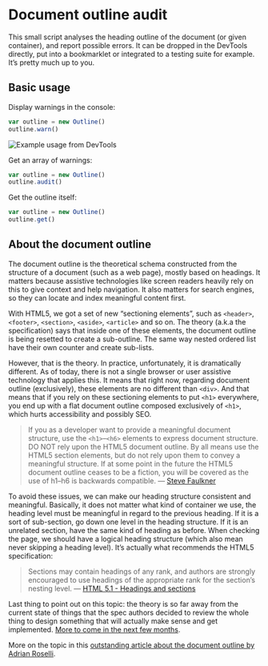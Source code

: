 # Document outline audit

This small script analyses the heading outline of the document (or given container), and report possible errors. It can be dropped in the DevTools directly, put into a bookmarklet or integrated to a testing suite for example. It’s pretty much up to you.

## Basic usage

Display warnings in the console:

```js
var outline = new Outline()
outline.warn()
```

![Example usage from DevTools](http://i.imgur.com/TY6R9fG.png)

Get an array of warnings:

```js
var outline = new Outline()
outline.audit()
```

Get the outline itself:

```js
var outline = new Outline()
outline.get()
```

## About the document outline

The document outline is the theoretical schema constructed from the structure of a document (such as a web page), mostly based on headings. It matters because assistive technologies like screen readers heavily rely on this to give context and help navigation. It also matters for search engines, so they can locate and index meaningful content first.

With HTML5, we got a set of new “sectioning elements”, such as `<header>`, `<footer>`, `<section>`, `<aside>`, `<article>` and so on. The theory (a.k.a the specification) says that inside one of these elements, the document outline is being resetted to create a sub-outline. The same way nested ordered list have their own counter and create sub-lists.

However, that is the theory. In practice, unfortunately, it is dramatically different. As of today, there is not a single browser or user assistive technology that applies this. It means that right now, regarding document outline (exclusively), these elements are no different than `<div>`. And that means that if you rely on these sectioning elements to put `<h1>` everywhere, you end up with a flat document outline composed exclusively of `<h1>`, which hurts accessibility and possibly SEO.

> If you as a developer want to provide a meaningful document structure, use the `<h1>`–`<h6>` elements to express document structure. DO NOT rely upon the HTML5 document outline. By all means use the HTML5 section elements, but do not rely upon them to convey a meaningful structure. If at some point in the future the HTML5 document outline ceases to be a fiction, you will be covered as the use of h1–h6 is backwards compatible.
> — [Steve Faulkner](http://blog.paciellogroup.com/2013/10/html5-document-outline/)

To avoid these issues, we can make our heading structure consistent and meaningful. Basically, it does not matter what kind of container we use, the heading level must be meaningful in regard to the previous heading. If it is a sort of sub-section, go down one level in the heading structure. If it is an unrelated section, have the same kind of heading as before. When checking the page, we should have a logical heading structure (which also mean never skipping a heading level). It’s actually what recommends the HTML5 specification:

> Sections may contain headings of any rank, and authors are strongly encouraged to use headings of the appropriate rank for the section’s nesting level.
> — [HTML 5.1 - Headings and sections](http://w3c.github.io/html/sections.html#headings-and-sections)

Last thing to point out on this topic: the theory is so far away from the current state of things that the spec authors decided to review the whole thing to design something that will actually make sense and get implemented. [More to come in the next few months](https://github.com/w3c/html/issues/33).

More on the topic in this [outstanding article about the document outline by Adrian Roselli](http://adrianroselli.com/2013/12/the-truth-about-truth-about-multiple-h1.html).
